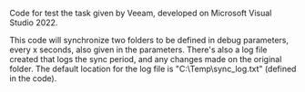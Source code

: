 Code for test the task given by Veeam, developed on Microsoft Visual Studio 2022.

This code will synchronize two folders to be defined in debug parameters, every x seconds, also given in the parameters. There's also a log file created that logs the sync period, and any changes made 
on the original folder. The default location for the log file is "C:\Temp\sync_log.txt" (defined in the code).
